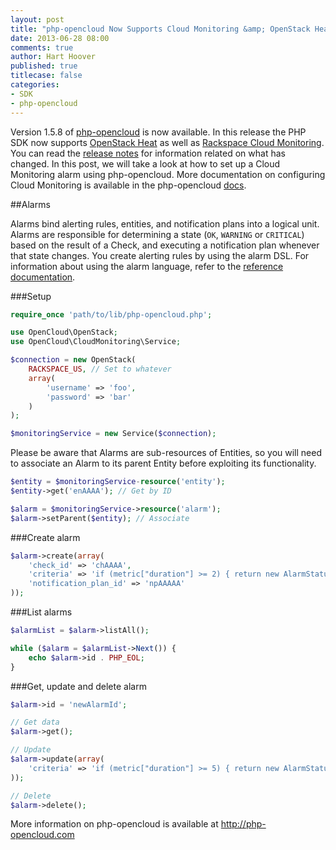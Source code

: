 ```yaml
---
layout: post
title: "php-opencloud Now Supports Cloud Monitoring &amp; OpenStack Heat"
date: 2013-06-28 08:00
comments: true
author: Hart Hoover
published: true
titlecase: false
categories: 
- SDK
- php-opencloud
---
```

Version 1.5.8 of [php-opencloud][1] is now available. In this release the PHP SDK now supports [OpenStack Heat][2] as well as [Rackspace Cloud Monitoring][3]. You can read the [release notes][4] for information related on what has changed. In this post, we will take a look at how to set up a Cloud Monitoring alarm using php-opencloud.<!--More--> More documentation on configuring Cloud Monitoring is available in the php-opencloud [docs][5].

##Alarms

Alarms bind alerting rules, entities, and notification plans into a logical unit. Alarms are responsible for determining a state (```OK```, ```WARNING``` or ```CRITICAL```) based on the result of a Check, and executing a notification plan whenever that state changes. You create alerting rules by using the alarm DSL. For information about using the alarm language, refer to the [reference documentation](http://docs.rackspace.com/cm/api/v1.0/cm-devguide/content/alerts-language.html).

###Setup

```php
require_once 'path/to/lib/php-opencloud.php';

use OpenCloud\OpenStack;
use OpenCloud\CloudMonitoring\Service;

$connection = new OpenStack(
	RACKSPACE_US, // Set to whatever
	array(
		'username' => 'foo',
		'password' => 'bar'
	)
);

$monitoringService = new Service($connection);
```

Please be aware that Alarms are sub-resources of Entities, so you will need to associate an Alarm to its parent Entity before exploiting its functionality.

```php
$entity = $monitoringService-resource('entity');
$entity->get('enAAAA'); // Get by ID

$alarm = $monitoringService->resource('alarm');
$alarm->setParent($entity); // Associate
```

###Create alarm
```php
$alarm->create(array(
	'check_id' => 'chAAAA',
	'criteria' => 'if (metric["duration"] >= 2) { return new AlarmStatus(OK); } return new AlarmStatus(CRITICAL);',
	'notification_plan_id' => 'npAAAAA'
));
```

###List alarms
```php
$alarmList = $alarm->listAll();

while ($alarm = $alarmList->Next()) {
	echo $alarm->id . PHP_EOL;
}
```

###Get, update and delete alarm
```php
$alarm->id = 'newAlarmId';

// Get data
$alarm->get();

// Update
$alarm->update(array(
	'criteria' => 'if (metric["duration"] >= 5) { return new AlarmStatus(OK); } return new AlarmStatus(CRITICAL);'
));

// Delete
$alarm->delete();
```

More information on php-opencloud is available at <http://php-opencloud.com>


[1]: http://php-opencloud.com/
[2]: https://wiki.openstack.org/wiki/Heat
[3]: http://www.rackspace.com/cloud/monitoring/
[4]: https://github.com/rackspace/php-opencloud/blob/master/RELEASENOTES.md
[5]: https://github.com/rackspace/php-opencloud/tree/master/docs/userguide/Cloud%20Monitoring